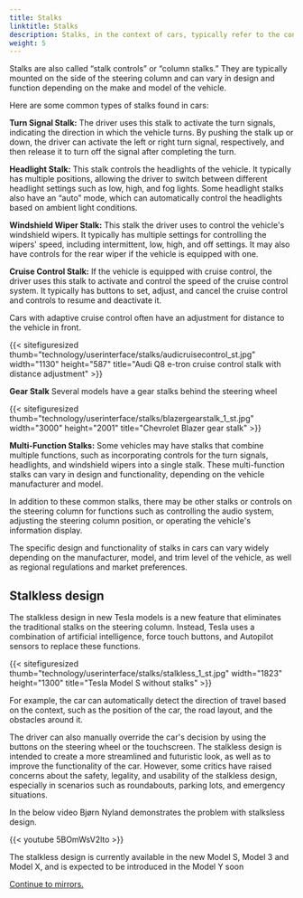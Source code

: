 ```yaml
---
title: Stalks
linktitle: Stalks
description: Stalks, in the context of cars, typically refer to the control switches or levers on the steering column, which drivers use to operate various vehicle functions without taking their hands off the steering wheel.
weight: 5
---
```

<!-- markdownlint-disable MD033 -->

Stalks are also called “stalk controls” or “column stalks.” They are typically mounted on the side of the steering column and can vary in design and function depending on the make and model of the vehicle.

Here are some common types of stalks found in cars:

**Turn Signal Stalk:** The driver uses this stalk to activate the turn signals, indicating the direction in which the vehicle turns. By pushing the stalk up or down, the driver can activate the left or right turn signal, respectively, and then release it to turn off the signal after completing the turn.

**Headlight Stalk:** This stalk controls the headlights of the vehicle. It typically has multiple positions, allowing the driver to switch between different headlight settings such as low, high, and fog lights. Some headlight stalks also have an “auto” mode, which can automatically control the headlights based on ambient light conditions.

**Windshield Wiper Stalk:**  This stalk the driver uses to control the vehicle's windshield wipers. It typically has multiple settings for controlling the wipers' speed, including intermittent, low, high, and off settings. It may also have controls for the rear wiper if the vehicle is equipped with one.

**Cruise Control Stalk:** If the vehicle is equipped with cruise control, the driver uses this stalk to activate and control the speed of the cruise control system. It typically has buttons to set, adjust, and cancel the cruise control and controls to resume and deactivate it.

Cars with adaptive cruise control often have an adjustment for distance to the vehicle in front.

{{< sitefiguresized thumb="technology/userinterface/stalks/audicruisecontrol_st.jpg" width="1130" height="587" title="Audi Q8 e-tron cruise control stalk with distance adjustment" >}}

**Gear Stalk** Several models have a gear stalks behind the steering wheel

{{< sitefiguresized thumb="technology/userinterface/stalks/blazergearstalk_1_st.jpg" width="3000" height="2001" title="Chevrolet Blazer gear stalk" >}}

**Multi-Function Stalks:** Some vehicles may have stalks that combine multiple functions, such as incorporating controls for the turn signals, headlights, and windshield wipers into a single stalk. These multi-function stalks can vary in design and functionality, depending on the vehicle manufacturer and model.

In addition to these common stalks, there may be other stalks or controls on the steering column for functions such as controlling the audio system, adjusting the steering column position, or operating the vehicle's information display.

The specific design and functionality of stalks in cars can vary widely depending on the manufacturer, model, and trim level of the vehicle, as well as regional regulations and market preferences.

## Stalkless design

The stalkless design in new Tesla models is a new feature that eliminates the traditional stalks on the steering column. Instead, Tesla uses a combination of artificial intelligence, force touch buttons, and Autopilot sensors to replace these functions. 

{{< sitefiguresized thumb="technology/userinterface/stalks/stalkless_1_st.jpg" width="1823" height="1300" title="Tesla Model S without stalks" >}}

For example, the car can automatically detect the direction of travel based on the context, such as the position of the car, the road layout, and the obstacles around it.

The driver can also manually override the car's decision by using the buttons on the steering wheel or the touchscreen. The stalkless design is intended to create a more streamlined and futuristic look,
as well as to improve the functionality of the car. However, some critics have raised concerns about the safety, legality, and usability of the stalkless design, especially in scenarios such as roundabouts,
parking lots, and emergency situations. 

In the below video Bjørn Nyland demonstrates the problem with stalksless design.

{{< youtube 5BOmWsV2lto >}}



The stalkless design is currently available in the new Model S, Model 3 and Model X, and is expected to be introduced in the Model Y soon


[Continue to mirrors.](../mirrors/)